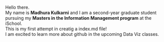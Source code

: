 Hello there.<br>
My name is <b>Madhura Kulkarni</b> and I am a second-year graduate student pursuing my <b>Masters in the Information Management program</b> at the iSchool.<br>
This is my first attempt in creatig a index.md file!<br>
I am excited to learn more about github in the upcoming Data Viz classes.
